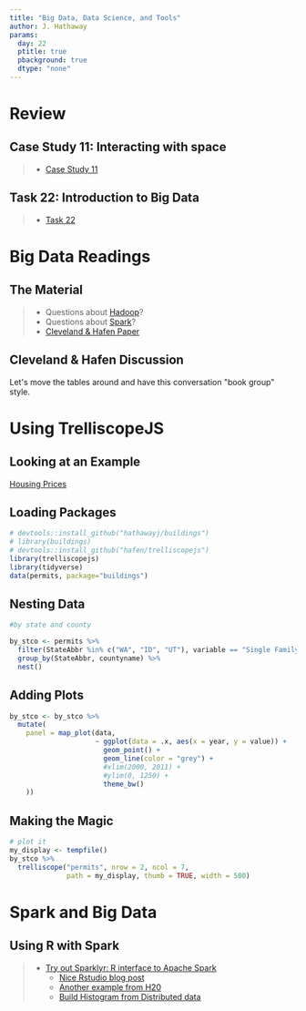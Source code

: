 ```yaml
---
title: "Big Data, Data Science, and Tools"
author: J. Hathaway
params:
  day: 22
  ptitle: true
  pbackground: true
  dtype: "none"
---
```









# Review



## Case Study 11: Interacting with space
> - [Case Study 11](https://byuistats.github.io/M335/weekly_projects/cs11_details.html)




## Task 22: Introduction to Big Data
> - [Task 22](https://byuistats.github.io/M335/class_tasks/task22_details.html)








# Big Data Readings

## The Material

> - Questions about [Hadoop](https://www.youtube.com/watch?v=4DgTLaFNQq0&feature=youtu.be)?
> - Questions about [Spark](https://mapr.com/blog/spark-101-what-it-what-it-does-and-why-it-matters/)?
> - [Cleveland & Hafen Paper](http://onlinelibrary.wiley.com/doi/10.1002/sam.11242/epdf)

## Cleveland & Hafen Discussion

Let's move the tables around and have this conversation "book group" style.

# Using TrelliscopeJS

## Looking at an Example

[Housing Prices](http://hafen.github.io/trelliscopejs-demo/housing/)

## Loading Packages


```r
# devtools::install_github("hathawayj/buildings")
# library(buildings)
# devtools::install_github("hafen/trelliscopejs")
library(trelliscopejs)
library(tidyverse)
data(permits, package="buildings")
```
## Nesting Data


```r
#by state and county

by_stco <- permits %>%
  filter(StateAbbr %in% c("WA", "ID", "UT"), variable == "Single Family") %>%
  group_by(StateAbbr, countyname) %>%
  nest()
```

## Adding Plots


```r
by_stco <- by_stco %>% 
  mutate(
    panel = map_plot(data,
                     ~ ggplot(data = .x, aes(x = year, y = value)) +
                       geom_point() +
                       geom_line(color = "grey") +
                       #xlim(2000, 2011) + 
                       #ylim(0, 1250) +
                       theme_bw()
    ))
```

## Making the Magic


```r
# plot it
my_display <- tempfile()
by_stco %>%
  trelliscope("permits", nrow = 2, ncol = 7, 
              path = my_display, thumb = TRUE, width = 500)
```

# Spark and Big Data

## Using R with Spark

> - [Try out Sparklyr: R interface to Apache Spark](https://spark.rstudio.com)
>    - [Nice Rstudio blog post](https://blog.rstudio.com/2016/09/27/sparklyr-r-interface-for-apache-spark/)
>    - [Another example from H20](https://github.com/trestletech/user2016-sparklyr)
>    - [Build Histogram from Distributed data](https://github.com/rstudio/sparkDemos/blob/master/prod/presentations/cloudera/sqlvis_histogram.R)



